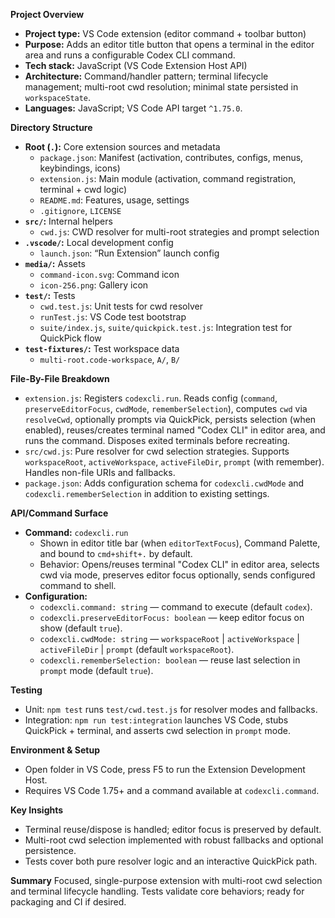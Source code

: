 **Project Overview**
- **Project type:** VS Code extension (editor command + toolbar button)
- **Purpose:** Adds an editor title button that opens a terminal in the editor area and runs a configurable Codex CLI command.
- **Tech stack:** JavaScript (VS Code Extension Host API)
- **Architecture:** Command/handler pattern; terminal lifecycle management; multi-root cwd resolution; minimal state persisted in `workspaceState`.
- **Languages:** JavaScript; VS Code API target `^1.75.0`.

**Directory Structure**
- **Root (`.`):** Core extension sources and metadata
  - `package.json`: Manifest (activation, contributes, configs, menus, keybindings, icons)
  - `extension.js`: Main module (activation, command registration, terminal + cwd logic)
  - `README.md`: Features, usage, settings
  - `.gitignore`, `LICENSE`
- **`src/`:** Internal helpers
  - `cwd.js`: CWD resolver for multi-root strategies and prompt selection
- **`.vscode/`:** Local development config
  - `launch.json`: “Run Extension” launch config
- **`media/`:** Assets
  - `command-icon.svg`: Command icon
  - `icon-256.png`: Gallery icon
- **`test/`:** Tests
  - `cwd.test.js`: Unit tests for cwd resolver
  - `runTest.js`: VS Code test bootstrap
  - `suite/index.js`, `suite/quickpick.test.js`: Integration test for QuickPick flow
- **`test-fixtures/`:** Test workspace data
  - `multi-root.code-workspace`, `A/`, `B/`

**File-By-File Breakdown**
- `extension.js`: Registers `codexcli.run`. Reads config (`command`, `preserveEditorFocus`, `cwdMode`, `rememberSelection`), computes `cwd` via `resolveCwd`, optionally prompts via QuickPick, persists selection (when enabled), reuses/creates terminal named "Codex CLI" in editor area, and runs the command. Disposes exited terminals before recreating.
- `src/cwd.js`: Pure resolver for cwd selection strategies. Supports `workspaceRoot`, `activeWorkspace`, `activeFileDir`, `prompt` (with remember). Handles non-file URIs and fallbacks.
- `package.json`: Adds configuration schema for `codexcli.cwdMode` and `codexcli.rememberSelection` in addition to existing settings.

**API/Command Surface**
- **Command:** `codexcli.run`
  - Shown in editor title bar (when `editorTextFocus`), Command Palette, and bound to `cmd+shift+.` by default.
  - Behavior: Opens/reuses terminal "Codex CLI" in editor area, selects cwd via mode, preserves editor focus optionally, sends configured command to shell.
- **Configuration:**
  - `codexcli.command: string` — command to execute (default `codex`).
  - `codexcli.preserveEditorFocus: boolean` — keep editor focus on show (default `true`).
  - `codexcli.cwdMode: string` — `workspaceRoot` | `activeWorkspace` | `activeFileDir` | `prompt` (default `workspaceRoot`).
  - `codexcli.rememberSelection: boolean` — reuse last selection in `prompt` mode (default `true`).

**Testing**
- Unit: `npm test` runs `test/cwd.test.js` for resolver modes and fallbacks.
- Integration: `npm run test:integration` launches VS Code, stubs QuickPick + terminal, and asserts cwd selection in `prompt` mode.

**Environment & Setup**
- Open folder in VS Code, press F5 to run the Extension Development Host.
- Requires VS Code 1.75+ and a command available at `codexcli.command`.

**Key Insights**
- Terminal reuse/dispose is handled; editor focus is preserved by default.
- Multi-root cwd selection implemented with robust fallbacks and optional persistence.
- Tests cover both pure resolver logic and an interactive QuickPick path.

**Summary**
Focused, single-purpose extension with multi-root cwd selection and terminal lifecycle handling. Tests validate core behaviors; ready for packaging and CI if desired.

